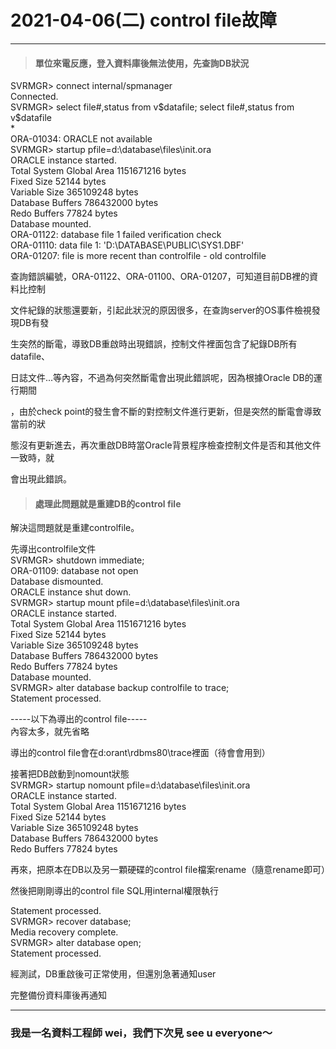 # 2021-04-06(二) control file故障   
   
-----   

> #### 單位來電反應，登入資料庫後無法使用，先查詢DB狀況   
   
SVRMGR> connect internal/spmanager   
Connected.   
SVRMGR> select file#,status from v$datafile;   
select file#,status from v$datafile   
*   
ORA-01034: ORACLE not available   
SVRMGR> startup pfile=d:\database\files\init.ora   
ORACLE instance started.   
Total System Global Area                       1151671216 bytes   
Fixed Size                                          52144 bytes   
Variable Size                                   365109248 bytes   
Database Buffers                                786432000 bytes   
Redo Buffers                                        77824 bytes   
Database mounted.   
ORA-01122: database file 1 failed verification check   
ORA-01110: data file 1: 'D:\DATABASE\PUBLIC\SYS1.DBF'   
ORA-01207: file is more recent than controlfile - old controlfile   
   
查詢錯誤編號，ORA-01122、ORA-01100、ORA-01207，可知道目前DB裡的資料比控制   
   
文件紀錄的狀態還要新，引起此狀況的原因很多，在查詢server的OS事件檢視發現DB有發   
   
生突然的斷電，導致DB重啟時出現錯誤，控制文件裡面包含了紀錄DB所有datafile、   
   
日誌文件...等內容，不過為何突然斷電會出現此錯誤呢，因為根據Oracle DB的運行期間   
   
，由於check point的發生會不斷的對控制文件進行更新，但是突然的斷電會導致當前的狀   
   
態沒有更新進去，再次重啟DB時當Oracle背景程序檢查控制文件是否和其他文件一致時，就   
   
會出現此錯誤。   
   
> #### 處理此問題就是重建DB的control file
   
解決這問題就是重建controlfile。   
   
先導出controlfile文件   
SVRMGR> shutdown immediate;   
ORA-01109: database not open   
Database dismounted.   
ORACLE instance shut down.   
SVRMGR> startup mount pfile=d:\database\files\init.ora   
ORACLE instance started.   
Total System Global Area                       1151671216 bytes   
Fixed Size                                          52144 bytes   
Variable Size                                   365109248 bytes   
Database Buffers                                786432000 bytes   
Redo Buffers                                        77824 bytes   
Database mounted.   
SVRMGR> alter database backup controlfile to trace;   
Statement processed.   

-----以下為導出的control file-----   
內容太多，就先省略   
   
導出的control file會在d:orant\rdbms80\trace裡面（待會會用到）   
   
接著把DB啟動到nomount狀態   
SVRMGR> startup nomount pfile=d:\database\files\init.ora   
ORACLE instance started.   
Total System Global Area                       1151671216 bytes   
Fixed Size                                          52144 bytes   
Variable Size                                   365109248 bytes   
Database Buffers                                786432000 bytes   
Redo Buffers                                        77824 bytes   

再來，把原本在DB以及另一顆硬碟的control file檔案rename（隨意rename即可）   
   
然後把剛剛導出的control file SQL用internal權限執行   
   
Statement processed.   
SVRMGR> recover database;   
Media recovery complete.   
SVRMGR> alter database open;   
Statement processed.   
   
經測試，DB重啟後可正常使用，但還別急著通知user   
   
完整備份資料庫後再通知

-----
   
### 我是一名資料工程師 wei，我們下次見 see u everyone～
